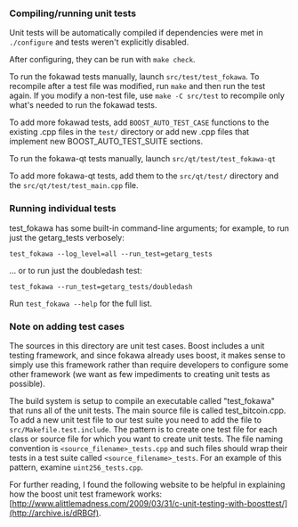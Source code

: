 ### Compiling/running unit tests

Unit tests will be automatically compiled if dependencies were met in `./configure`
and tests weren't explicitly disabled.

After configuring, they can be run with `make check`.

To run the fokawad tests manually, launch `src/test/test_fokawa`. To recompile
after a test file was modified, run `make` and then run the test again. If you
modify a non-test file, use `make -C src/test` to recompile only what's needed
to run the fokawad tests.

To add more fokawad tests, add `BOOST_AUTO_TEST_CASE` functions to the existing
.cpp files in the `test/` directory or add new .cpp files that
implement new BOOST_AUTO_TEST_SUITE sections.

To run the fokawa-qt tests manually, launch `src/qt/test/test_fokawa-qt`

To add more fokawa-qt tests, add them to the `src/qt/test/` directory and
the `src/qt/test/test_main.cpp` file.

### Running individual tests

test_fokawa has some built-in command-line arguments; for
example, to run just the getarg_tests verbosely:

    test_fokawa --log_level=all --run_test=getarg_tests

... or to run just the doubledash test:

    test_fokawa --run_test=getarg_tests/doubledash

Run `test_fokawa --help` for the full list.

### Note on adding test cases

The sources in this directory are unit test cases.  Boost includes a
unit testing framework, and since fokawa already uses boost, it makes
sense to simply use this framework rather than require developers to
configure some other framework (we want as few impediments to creating
unit tests as possible).

The build system is setup to compile an executable called "test_fokawa"
that runs all of the unit tests.  The main source file is called
test_bitcoin.cpp. To add a new unit test file to our test suite you need
to add the file to `src/Makefile.test.include`. The pattern is to create
one test file for each class or source file for which you want to create
unit tests.  The file naming convention is `<source_filename>_tests.cpp`
and such files should wrap their tests in a test suite
called `<source_filename>_tests`. For an example of this pattern,
examine `uint256_tests.cpp`.

For further reading, I found the following website to be helpful in
explaining how the boost unit test framework works:
[http://www.alittlemadness.com/2009/03/31/c-unit-testing-with-boosttest/](http://archive.is/dRBGf).
